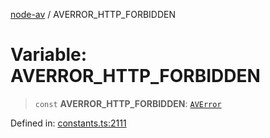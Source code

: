 [node-av](../globals.md) / AVERROR\_HTTP\_FORBIDDEN

# Variable: AVERROR\_HTTP\_FORBIDDEN

> `const` **AVERROR\_HTTP\_FORBIDDEN**: [`AVError`](../type-aliases/AVError.md)

Defined in: [constants.ts:2111](https://github.com/seydx/av/blob/f8631fc881b394300b1479f511d55cf1c370a87f/src/constants/constants.ts#L2111)
